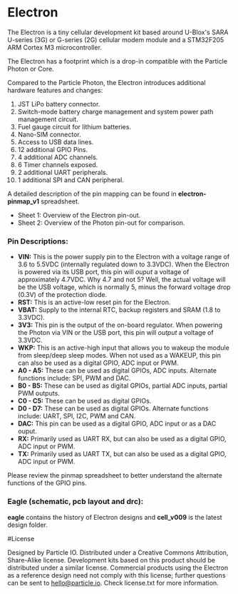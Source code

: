 # Electron

The Electron is a tiny cellular development kit based around U-Blox's SARA U-series (3G) or G-series (2G) cellular modem module and a STM32F205 ARM Cortex M3 microcontroller.

The Electron has a footprint which is a drop-in compatible with the Particle Photon or Core.

Compared to the Particle Photon, the Electron introduces additional hardware features and changes:

1. JST LiPo battery connector.
2. Switch-mode battery charge management and system power path management circuit.
3. Fuel gauge circuit for lithium batteries.
4. Nano-SIM connector.
5. Access to USB data lines. 
6. 12 additional GPIO Pins.
7. 4 additional ADC channels.
8. 6 Timer channels exposed.
9. 2 additional UART peripherals.
10. 1 additional SPI and CAN peripheral.

A detailed description of the pin mapping can be found in **electron-pinmap_v1** spreadsheet.
* Sheet 1: Overview of the Electron pin-out.
* Sheet 2: Overview of the Photon pin-out for comparison.

### Pin Descriptions:
- **VIN:** This is the power supply pin to the Electron with a voltage range of 3.6 to 5.5VDC (internally regulated down to 3.3VDC). When the Electron is powered via its USB port, this pin will *ouput* a voltage of approximately 4.7VDC. Why 4.7 and not 5? Well, the actual voltage will be the USB voltage, which is normally 5, minus the forward voltage drop (0.3V) of the protection diode.
- **RST:** This is an active-low reset pin for the Electron.
- **VBAT:** Supply to the internal RTC, backup registers and SRAM (1.8 to 3.3VDC).
- **3V3:** This pin is the output of the on-board regulator. When powering the Photon via VIN or the USB port, this pin will *output* a voltage of 3.3VDC.
- **WKP:** This is an active-high input that allows you to wakeup the module from sleep/deep sleep modes. When not used as a WAKEUP, this pin can also be used as a digital GPIO, ADC input or PWM.
- **A0 - A5:** These can be used as digital GPIOs, ADC inputs. Alternate functions include: SPI, PWM and DAC.
- **B0 - B5:** These can be used as digital GPIOs, partial ADC inputs, partial PWM outputs.
- **C0 - C5:** These can be used as digital GPIOs.
- **D0 - D7:** These can be used as digital GPIOs. Alternate functions include: UART, SPI, I2C, PWM and CAN. 
- **DAC:** This pin can be used as a digital GPIO, ADC input or as a DAC ouput.
- **RX:** Primarily used as UART RX, but can also be used as a digital GPIO, ADC input or PWM.
- **TX:** Primarily used as UART TX, but can also be used as a digital GPIO, ADC input or PWM.

Please review the pinmap spreadsheet to better understand the alternate functions of the GPIO pins.

### Eagle (schematic, pcb layout and drc):
**eagle** contains the history of Electron designs and **cell_v009** is the latest design folder.

#License

Designed by Particle IO. Distributed under a Creative Commons Attribution, Share-Alike license.
Development kits based on this product should be distributed under a similar license.
Commercial products using the Electron as a reference design need not comply with this license; further questions can be sent to hello@particle.io.
Check license.txt for more information.
